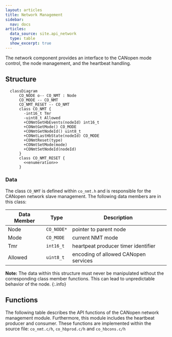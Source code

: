 ```yaml
---
layout: articles
title: Network Management
sidebar:
  nav: docs
articles:
  data_source: site.api_network
  type: table
  show_excerpt: true
---
```


<div class="article__content" markdown="1">

The network component provides an interface to the CANopen mode control, the node management, and the heartbeat handling.

## Structure

```mermaid
  classDiagram
      CO_NODE o-- CO_NMT : Node
      CO_MODE -- CO_NMT
      CO_NMT_RESET -- CO_NMT
      class CO_NMT {
        -int16_t Tmr
        -uint8_t Allowed
        +CONmtGetHbEvents(nodeId) int16_t
        +CONmtGetMode() CO_MODE
        +CONmtGetNodeId() uint8_t
        +CONmtLastHbState(nodeId) CO_MODE
        +CONmtReset(type)
        +CONmtSetMode(mode)
        +CONmtSetNodeId(nodeId)
      }
      class CO_NMT_RESET {
        <<enumeration>>
      }
```

### Data

The class `CO_NMT` is defined within `co_nmt.h` and is responsible for the CANopen network slave management. The following data members are in this class:

| Data Member | Type | Description |
| --- | --- | --- |
| Node | `CO_NODE*` | pointer to parent node |
| Mode | `CO_MODE` | current NMT mode |
| Tmr | `int16_t` | heartpeat producer timer identifier |
| Allowed | `uint8_t` | encoding of allowed CANopen services |

**Note:** The data within this structure must never be manipulated without the corresponding class member functions. This can lead to unpredictable behavior of the node.
{:.info}

## Functions

The following table describes the API functions of the CANopen network management module. Furthermore, this module includes the heartbeat producer and consumer. These functions are implemented within the source file: `co_nmt.c/h`, `co_hbprod.c/h` and `co_hbcons.c/h`

</div>
